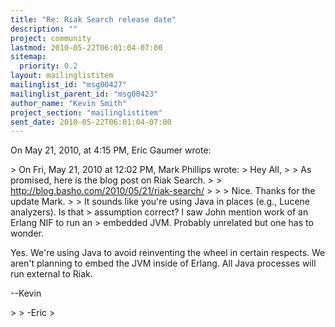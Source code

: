 ```yaml
---
title: "Re: Riak Search release date"
description: ""
project: community
lastmod: 2010-05-22T06:01:04-07:00
sitemap:
  priority: 0.2
layout: mailinglistitem
mailinglist_id: "msg00427"
mailinglist_parent_id: "msg00423"
author_name: "Kevin Smith"
project_section: "mailinglistitem"
sent_date: 2010-05-22T06:01:04-07:00
---
```


On May 21, 2010, at 4:15 PM, Eric Gaumer wrote:

&gt; On Fri, May 21, 2010 at 12:02 PM, Mark Phillips  wrote:
&gt; Hey All,
&gt; 
&gt; As promised, here is the blog post on Riak Search.
&gt; 
&gt; http://blog.basho.com/2010/05/21/riak-search/
&gt; 
&gt; 
&gt; Nice. Thanks for the update Mark. 
&gt; 
&gt; It sounds like you're using Java in places (e.g., Lucene analyzers). Is that 
&gt; assumption correct? I saw John mention work of an Erlang NIF to run an 
&gt; embedded JVM. Probably unrelated but one has to wonder.

Yes. We're using Java to avoid reinventing the wheel in certain respects. We 
aren't planning to embed the JVM inside of Erlang. All Java processes will run 
external to Riak.

--Kevin

&gt; 
&gt; -Eric
&gt; 
